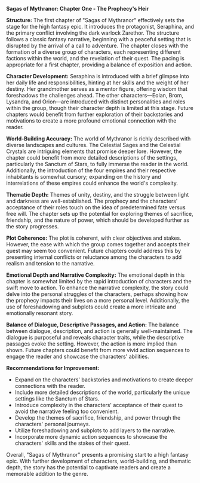**Sagas of Mythranor: Chapter One - The Prophecy's Heir**

**Structure:**
The first chapter of "Sagas of Mythranor" effectively sets the stage for the high fantasy epic. It introduces the protagonist, Seraphina, and the primary conflict involving the dark warlock Zarethor. The structure follows a classic fantasy narrative, beginning with a peaceful setting that is disrupted by the arrival of a call to adventure. The chapter closes with the formation of a diverse group of characters, each representing different factions within the world, and the revelation of their quest. The pacing is appropriate for a first chapter, providing a balance of exposition and action.

**Character Development:**
Seraphina is introduced with a brief glimpse into her daily life and responsibilities, hinting at her skills and the weight of her destiny. Her grandmother serves as a mentor figure, offering wisdom that foreshadows the challenges ahead. The other characters—Eolan, Brom, Lysandra, and Orion—are introduced with distinct personalities and roles within the group, though their character depth is limited at this stage. Future chapters would benefit from further exploration of their backstories and motivations to create a more profound emotional connection with the reader.

**World-Building Accuracy:**
The world of Mythranor is richly described with diverse landscapes and cultures. The Celestial Sages and the Celestial Crystals are intriguing elements that promise deeper lore. However, the chapter could benefit from more detailed descriptions of the settings, particularly the Sanctum of Stars, to fully immerse the reader in the world. Additionally, the introduction of the four empires and their respective inhabitants is somewhat cursory; expanding on the history and interrelations of these empires could enhance the world's complexity.

**Thematic Depth:**
Themes of unity, destiny, and the struggle between light and darkness are well-established. The prophecy and the characters' acceptance of their roles touch on the idea of predetermined fate versus free will. The chapter sets up the potential for exploring themes of sacrifice, friendship, and the nature of power, which should be developed further as the story progresses.

**Plot Coherence:**
The plot is coherent, with clear objectives and stakes. However, the ease with which the group comes together and accepts their quest may seem too convenient. Future chapters could address this by presenting internal conflicts or reluctance among the characters to add realism and tension to the narrative.

**Emotional Depth and Narrative Complexity:**
The emotional depth in this chapter is somewhat limited by the rapid introduction of characters and the swift move to action. To enhance the narrative complexity, the story could delve into the personal struggles of the characters, perhaps showing how the prophecy impacts their lives on a more personal level. Additionally, the use of foreshadowing and subplots could create a more intricate and emotionally resonant story.

**Balance of Dialogue, Descriptive Passages, and Action:**
The balance between dialogue, description, and action is generally well-maintained. The dialogue is purposeful and reveals character traits, while the descriptive passages evoke the setting. However, the action is more implied than shown. Future chapters could benefit from more vivid action sequences to engage the reader and showcase the characters' abilities.

**Recommendations for Improvement:**
- Expand on the characters' backstories and motivations to create deeper connections with the reader.
- Include more detailed descriptions of the world, particularly the unique settings like the Sanctum of Stars.
- Introduce complexity in the characters' acceptance of their quest to avoid the narrative feeling too convenient.
- Develop the themes of sacrifice, friendship, and power through the characters' personal journeys.
- Utilize foreshadowing and subplots to add layers to the narrative.
- Incorporate more dynamic action sequences to showcase the characters' skills and the stakes of their quest.

Overall, "Sagas of Mythranor" presents a promising start to a high fantasy epic. With further development of characters, world-building, and thematic depth, the story has the potential to captivate readers and create a memorable addition to the genre.